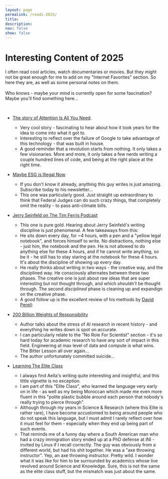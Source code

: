```yaml
---
layout: page
permalink: /reads-2025/
title: 
description:
nav: false
show: false
---
```


<div class="talks">
    <div class="header-bar">
        <h1>Interesting Content of 2025</h1>
        <p>I often read cool articles, watch documentaries or movies. But they might not be great enough for me to add on my "Internet Favorites" section. So here they are, as well as some personal notes on them. 
        <br /><br />
        Who knows - maybe your mind is currently open for some fascination? Maybe you'll find something here...</p> 
    </div>
</div>

<br />

 * [The story of Attention Is All You Need](https://www.wired.com/story/eight-google-employees-invented-modern-ai-transformers-paper/). 
    * Very cool story - fascinating to hear about how it took years for the idea to come into what it got to.
    * Interesting to reflect over the failure of Google to take advantage of this technology - that was built in house.
    * A good reminder that a revolution starts from nothing. It only takes a few visionaries. More and more, it only takes a few nerds writing a couple hundred lines of code, and being at the right place at the right time. 

* [Maybe ESG is Illegal Now](https://www.bloomberg.com/opinion/articles/2025-01-14/maybe-esg-is-illegal-now)
    * If you don't know it already, anything this guy writes is just amazing. Subscribe today to his newsletter... 
    * This one was particularly good. Just straight up extraordinary to think that Federal Judges can do such crazy things, that completely omit the reality - to pass anti-climate bills.

* [Jerry Seinfeld on The Tim Ferris Podcast](https://open.spotify.com/episode/4h8qKSlDbewofkxq6HsVaX?si=wmE0117CTGeYrjehU7c0AA&t=709) 
    * This one is pure gold. Hearing about Jerry Seinfeld's writing discipline is just phenomenal. A few takeaways from this: 
    * He sits down every day, for ~4 hours, with a pen and a "yellow legal notebook", and forces himself to write. No distractions, nothing else - just him, the notebook and the pen. He is not allowed to do anything else for these 4 hours, and if he cannot write anything, so be it - he still has to stay staring at the notebook for these 4 hours. It's about the discipline of showing up every day. 
    * He really thinks about writing in two ways - the creative way, and the disciplined way. He consciously alternates between these two phases. The creative one is just about raw ideas that are super interesting but not thought through, and which *shouldn't* be thought through. The second *disciplined* phase is cleaning up and expandign on the creative phase. 
    * A good follow up is the excellent review of his methods by [David Perell](https://open.spotify.com/episode/4CvrNvOonv0rv1yt85gwRb?si=shJ3kyg9RWakrmE_APr8FQ&t=1105): 
   
* [200 Billion Weights of Responsibility](https://docs.google.com/document/d/1aEdTE-B6CSPPeUWYD-IgNVQVZM25f7MF-u9qn5KJJvo/edit?tab=t.0)
    * Author talks about the stress of AI research in recent history - and everything he writes down is spot on accurate. 
    * I can particularly relate to the "No Role For Scientist" section - it's so hard today for academic research to have any sort of impact in this field. Engineering at max level of data and compute is what wins. The Bitter Lesson all over again...
    * The author unfortunately committed suicide... 

* [Learning The Elite Class](https://substack.com/home/post/p-63906299)
    * I always find Aella's writing quite interesting and insightful, and this little vignette is no exception. 
    * I am part of this "Elite Class", who learned the language very early on in life - as well as my being Moroccan which made me even more fluent in this "polite plastic bubble around each person that nobody's really trying to pierce through".
    * Although through my years in Science & Research (where this Elite is rather rare), I have become accustomed to being around people who do not speak this language, but I must admit I rarely reflect over how it must feel for them - especially when they end up being part of such events.
    * That reminds me of a funny day where a South American man who had a crazy immigration story ended up at a PhD defense at INI - invited by Linus if I recall correctly. The guy was obviously from a different world, but had his shit together. He was a "axe throwing instructor". Yep, an axe throwing instructor. Pretty wild. I wonder what it was like for him to be surrounded by academics whose live revolved around Science and Knowledge. Sure, this is not the same as the elite class stuff, but the mismatch was just about the same.
      
